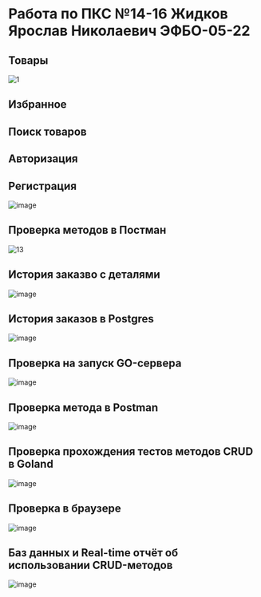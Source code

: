 # Работа по ПКС №14-16 Жидков Ярослав Николаевич ЭФБО-05-22
## Товары
![1](https://github.com/user-attachments/assets/5df6f87a-a3b3-4e39-aae2-67fdb8141c0e)
## Избранное

## Поиск товаров

## Авторизация

## Регистрация
![image](https://github.com/user-attachments/assets/e2c50eaf-4bb8-4bdf-ae53-fa9291917569)
## Проверка методов в Постман
![13](https://github.com/user-attachments/assets/9b80f5c4-1c13-4f10-87c2-e92094afbf74)
## История заказво с деталями
![image](https://github.com/user-attachments/assets/1e80bf62-8f6f-49ae-8b7a-f0f0ce2f2b89)
## История заказов в Postgres
![image](https://github.com/user-attachments/assets/79e57e2b-23ee-41e4-b3f2-4326bbd2166d)
## 
##
##
##



## Проверка на запуск GO-сервера
![image](https://github.com/user-attachments/assets/ae7fa7af-ddd8-48d9-8df2-4a80aacb8867)
## Проверка метода в Postman
![image](https://github.com/user-attachments/assets/533ace2b-5174-4ef9-95a5-02d84e3eed6b)
## Проверка прохождения тестов методов CRUD в Goland
![image](https://github.com/user-attachments/assets/80cf5e34-a918-4486-9329-bf9a49e11cde)
## Проверка в браузере
![image](https://github.com/user-attachments/assets/689f9fea-aaa6-4cfd-ba61-5b97190f2683)
## Баз данных и Real-time отчёт об использовании CRUD-методов
![image](https://github.com/user-attachments/assets/d7e4fb1f-a03f-4500-bad5-d62c6f923ef5)
